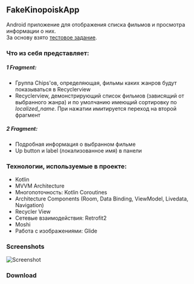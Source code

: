 ## FakeKinopoiskApp

Android приложение для отображения списка фильмов и просмотра информации о них. 
<br>
За основу взято [тестовое задание](https://docs.google.com/document/d/1syJtP2kFDXX8XROuvDpk3jajWeRz_QkR7gho9eFD1Y4/edit?usp=sharing).

### Что из себя представляет:

  ##### 1 Fragment:
  * Группа Chips'ов, определяющая, фильмы каких жанров будут показываться в Recyclerview
  * Recyclerview, демонстрирующий список фильмов (зависящий от выбранного жанра) и по умолчанию имеющий сортировку по _localized_name_. При нажатии имитируется переход на второй фрагмент

  ##### 2 Fragment:
  * Подробная информация о выбранном фильме
  * Up button и label (локализованное имя) в панели


### Технологии, используемые в проекте:
* Kotlin
* MVVM Architecture
* Многопоточность: Kotlin Coroutines
* Architecture Components (Room, Data Binding, ViewModel, Livedata, Navigation)
* Recycler View
* Сетевые взаимодействия: Retrofit2
* Moshi
* Работа с изображениями: Glide

### Screenshots
![Screenshot](https://ibb.co/dPQ5y3X)

### Download


